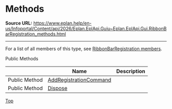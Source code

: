 # Methods

**Source URL:** https://www.eplan.help/en-us/Infoportal/Content/api/2026/Eplan.EplApi.Guiu~Eplan.EplApi.Gui.RibbonBarRegistration_methods.html

---

For a list of all members of this type, see [RibbonBarRegistration members](Eplan.EplApi.Guiu~Eplan.EplApi.Gui.RibbonBarRegistration_members.html).

Public Methods

|  | Name | Description |
| --- | --- | --- |
| Public Method | [AddRegistrationCommand](Eplan.EplApi.Guiu~Eplan.EplApi.Gui.RibbonBarRegistration~AddRegistrationCommand.html) |  |
| Public Method | [Dispose](Eplan.EplApi.Guiu~Eplan.EplApi.Gui.RibbonBarRegistration~Dispose().html) |  |

[Top](#top)
